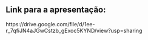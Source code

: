 ## Link para a apresentação: 

<p>https://drive.google.com/file/d/1ee-r_7qfiJN4aJGwCstzb_gExoc5KYND/view?usp=sharing</p>
